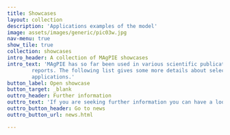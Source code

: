 ```yaml
---
title: Showcases
layout: collection
description: 'Applications examples of the model'
image: assets/images/generic/pic03w.jpg
nav-menu: true
show_tile: true
collection: showcases
intro_header: A collection of MAgPIE showcases
intro_text: 'MAgPIE has so far been used in various scientific publications and
        reports. The following list gives some more details about selected 
        applications.'
button_label: Open showcase
button_target: _blank
outtro_header: Further information
outtro_text: 'If you are seeking further information you can have a look at our news page where you can find recent updates of the MAgPIE universe including announcements of upcoming events.'
outtro_button_header: Go to news
outtro_button_url: news.html

---
```


